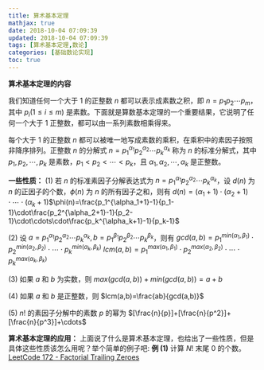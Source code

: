 ```yaml
---
title: 算术基本定理
mathjax: true
date: 2018-10-04 07:09:39
updated: 2018-10-04 07:09:39
tags: [算术基本定理,数论]
categories: [基础数论实现]
toc: true
---
```



**算术基本定理的内容**

我们知道任何一个大于 $1$ 的正整数 $n$ 都可以表示成素数之积，即 $n=p_1p_2\cdots p_m$，其中 $p_i(1\leqslant i\leqslant m)$ 是素数。下面就是算数基本定理的一个重要结果，它说明了任何一个大于 $1$ 正整数，都可以由一系列素数相乘得来。

每个大于 $1$ 的正整数 $n$ 都可以被唯一地写成素数的乘积，在乘积中的素因子按照非降序排列。正整数 $n$ 的分解式 $n=p_1^{\alpha_1} p_2^{\alpha_2} \cdots p_k^{\alpha_k}$ 称为 $n$ 的标准分解式，其中 $p_1,p_2,\cdots,p_k$ 是素数，$p_1\lt p_2\lt \cdots\lt p_k$，且 $\alpha_1,\alpha_2,\cdots,\alpha_k$ 是正整数。

**一些性质：**
(1) 若 $n​$ 的标准素因子分解表达式为 $n=p_1^{\alpha_1}p_2^{\alpha_2}\cdots p_k^{\alpha_k}​$，设 $d(n)​$ 为 $n​$ 的正因子的个数，$\phi(n)​$ 为 $n​$ 的所有因子之和，则有
$d(n)=(\alpha_1+1)\cdot(\alpha_2+1)\cdot\cdots\cdot(\alpha_k+1)​$
$\phi(n)=\frac{p_1^{\alpha_1+1}-1}{p_1-1}\cdot\frac{p_2^{\alpha_2+1}-1}{p_2-1}\cdot\cdots\cdot\frac{p_k^{\alpha_k+1}-1}{p_k-1}​$

(2) 设 $a=p_1^{\alpha_1} p_2^{\alpha_2} \cdots p_k^{\alpha_k},b=p_1^{\beta_1} p_2^{\beta_2} \cdots p_k^{\beta_k}$，则有
$gcd(a,b)=p_1^{min(\alpha_1,\beta_1)}\cdot p_2^{min(\alpha_2,\beta_2)}\cdot\cdots\cdot p_k^{min(\alpha_k,\beta_k)}$
$lcm(a,b)=p_1^{max(\alpha_1,\beta_1)}\cdot p_2^{max(\alpha_2,\beta_2)}\cdot\cdots\cdot p_k^{max(\alpha_k,\beta_k)}$

(3) 如果 $a$ 和 $b$ 为实数，则
$max(gcd(a,b))+min(gcd(a,b))=a+b$

(4) 如果 $a$ 和 $b$ 是正整数，则
$lcm(a,b)=\frac{ab}{gcd(a,b)}$

(5) $n!$ 的素因子分解中的素数 $p$ 的幂为
$[\frac{n}{p}]+[\frac{n}{p^2}]+[\frac{n}{p^3}]+\cdots$
<!--more-->

**算术基本定理的应用：**
上面说了什么是算术基本定理，也给出了一些性质，但是具体这些性质该怎么用呢？举个简单的例子吧:
**例 (1)** 计算 $N!$ 末尾 $0$ 的个数。
[LeetCode 172 - Factorial Trailing Zeroes](https://gukaifeng.me/2018/10/06/Factorial-Trailing-Zeroes%EF%BC%88%E7%AE%97%E6%9C%AF%E5%9F%BA%E6%9C%AC%E5%AE%9A%E7%90%86%EF%BC%89/)